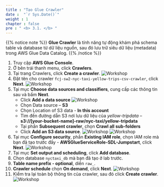 ```yaml
---
title : "Tạo Glue Crawler"
date :  "`r Sys.Date()`" 
weight : 1 
chapter : false
pre : " <b> 3.1. </b> "
---
```

{{% notice note %}}
**Glue Crawler** là tính năng tự động khám phá schema table và database từ dữ liệu nguồn, sau đó lưu trữ siêu dữ liệu (metadata) trong AWS Glue Data Catalog.
{{% /notice %}}

1. Truy cập **AWS Glue Console**.
2. Ở bên trái thanh menu, click **Crawlers**.
3. Tại trang Crawlers, click **Create a crawler**. 
![Workshop](/images/3-cataloging-data/create-crawler.png)
4. Đặt tên cho crawler `fcj-sw2-nyc-taxi-yellow-trips-csv-crawler`, click **Next**.
![Workshop](/images/3-cataloging-data/create-crawler-02.png)
5. Tại mục **Choose data sources and classifiers**, cung cấp các thông tin sau và bấm **Next**.
    * Click **Add a data source**
    ![Workshop](/images/3-cataloging-data/create-crawler-03.png)
    * Chọn Data source – **S3**
    * Chọn Location of S3 data - **In this account**
    * Tìm đến đường dẫn S3 nơi lưu dữ liệu của *yellow-tripdata* – **s3://[your-bucket-name]-raw/nyc-taxi/yellow-tripdata**
    * Tại phần **Subsequent crawler**, chọn **Crawl all sub-folders**
    * Click **Add an S3 data source**.
  ![Workshop](/images/3-cataloging-data/create-crawler-04.png)
  ![Workshop](/images/3-cataloging-data/create-crawler-05.png)
6. Tại mục **Configure security**, phần **Existing IAM role**, chọn IAM role mà bạn đã tạo trước đấy - **AWSGlueServiceRole-SDL-Jumpstart**, click **Next**.
  ![Workshop](/images/3-cataloging-data/create-crawler-06.png)
7. Tại mục **Set output and scheduling**, click **Add database**.
8. Chọn database `nyctaxi_db` mà bạn đã tạo ở lab trước.
9. **Table name prefix - optional**, diền `raw_`.
10. **Crawler schedule** chọn **On demand**, click **Next**.
  ![Workshop](/images/3-cataloging-data/create-crawler-07.png)
12. Kiểm tra lại toàn bộ thông tin của crawler, sau đó click **Create crawler**.
  ![Workshop](/images/3-cataloging-data/create-crawler-08.png)